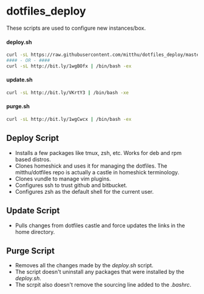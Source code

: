 dotfiles_deploy
===============
These scripts are used to configure new instances/box.

#### deploy.sh
```bash
curl -sL https://raw.githubusercontent.com/mitthu/dotfiles_deploy/master/deploy.sh | /bin/bash -ex
#### - OR - ####
curl -sL http://bit.ly/1wgBOfx | /bin/bash -ex
```
#### update.sh
```bash
curl -sL http://bit.ly/VKrtY3 | /bin/bash -xe
```

#### purge.sh
```bash
curl -sL http://bit.ly/1wgCwcx | /bin/bash -ex
```

Deploy Script
-------------
- Installs a few packages like tmux, zsh, etc. Works for deb and rpm based distros.
- Clones homeshick and uses it for managing the dotfiles. The mitthu/dotfiles repo is actually a castle in homeshick terminology.
- Clones vundle to manage vim plugins.
- Configures ssh to trust github and bitbucket.
- Configures zsh as the default shell for the current user.

Update Script
-------------
- Pulls changes from dotfiles castle and force updates the links in the home directory.

Purge Script
------------
- Removes all the changes made by the *deploy.sh* script.
- The script doesn't uninstall any packages that were installed by the *deploy.sh*.
- The scrpit also doesn't remove the sourcing line added to the *.bashrc*.
